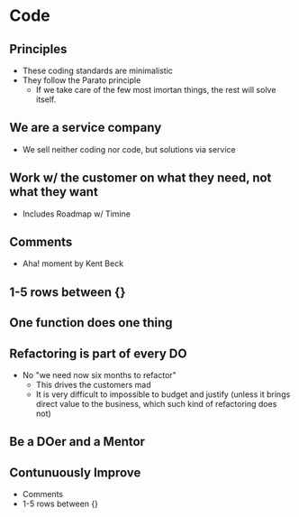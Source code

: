 # Code

## Principles

* These coding standards are minimalistic
* They follow the Parato principle
  * If we take care of the few most imortan things, the rest will solve itself. 

## We are a service company

* We sell neither coding nor code, but solutions via service

## Work w/ the customer on what they need, not what they want 

* Includes Roadmap w/ Timine

## Comments

* Aha! moment by Kent Beck

## 1-5 rows between {} 

## One function does one thing 

## Refactoring is part of every DO

* No "we need now six months to refactor"
  * This drives the customers mad
  * It is very difficult to impossible to budget and justify (unless it brings direct value to the business, which such kind of refactoring does not) 

## Be a DOer and a Mentor

## Contunuously Improve

* Comments
* 1-5 rows between {}
